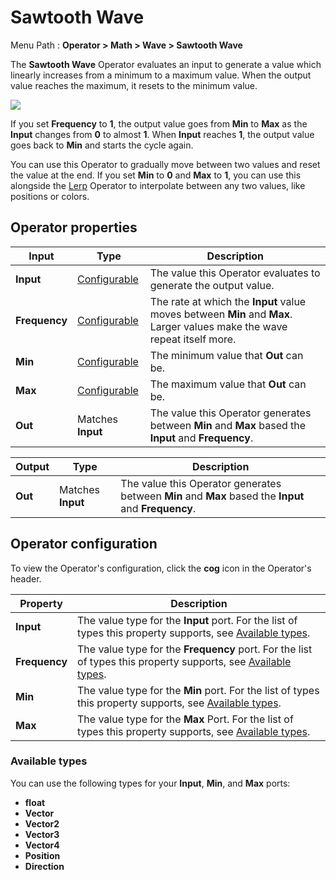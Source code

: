 # Sawtooth Wave

Menu Path : **Operator > Math > Wave > Sawtooth Wave** 

The **Sawtooth Wave** Operator evaluates an input to generate a value which linearly increases from a minimum to a maximum value. When the output value reaches the maximum, it resets to the minimum value.

![](Images/Operator-SawtoothWaveAnimation.gif)

If you set **Frequency** to **1**, the output value goes from **Min** to **Max** as the **Input** changes from **0** to almost **1**. When **Input** reaches **1**, the output value goes back to **Min** and starts the cycle again.

You can use this Operator to gradually move between two values and reset the value at the end. If you set **Min** to **0** and **Max** to **1**, you can use this alongside the [Lerp](Operator-Lerp.md) Operator to interpolate between any two values, like positions or colors.

## Operator properties

| **Input**     | **Type**                                | **Description**                                              |
| ------------- | --------------------------------------- | ------------------------------------------------------------ |
| **Input**     | [Configurable](#operator-configuration) | The value this Operator evaluates to generate the output value. |
| **Frequency** | [Configurable](#operator-configuration) | The rate at which the **Input** value moves between **Min** and **Max**. Larger values make the wave repeat itself more. |
| **Min**       | [Configurable](#operator-configuration) | The minimum value that **Out** can be.                       |
| **Max**       | [Configurable](#operator-configuration) | The maximum value that **Out** can be.                       |
| **Out**       | Matches **Input**                       | The value this Operator generates between **Min** and **Max** based the **Input** and **Frequency**. |

| **Output** | **Type**          | **Description**                                              |
| ---------- | ----------------- | ------------------------------------------------------------ |
| **Out**    | Matches **Input** | The value this Operator generates between **Min** and **Max** based the **Input** and **Frequency**. |

## Operator configuration

To view the Operator's configuration, click the **cog** icon in the Operator's header.

| **Property**  | **Description**                                              |
| ------------- | ------------------------------------------------------------ |
| **Input**     | The value type for the **Input** port. For the list of types this property supports, see [Available types](#AvailableTypes). |
| **Frequency** | The value type for the **Frequency** port. For the list of types this property supports, see [Available types](#AvailableTypes). |
| **Min**       | The value type for the **Min** port. For the list of types this property supports, see [Available types](#AvailableTypes). |
| **Max**       | The value type for the **Max** Port. For the list of types this property supports, see [Available types](#AvailableTypes). |

<a name="AvailableTypes"></a>

### Available types

You can use the following types for your **Input**, **Min**, and **Max** ports:

- **float**
- **Vector**
- **Vector2**
- **Vector3**
- **Vector4**
- **Position**
- **Direction**